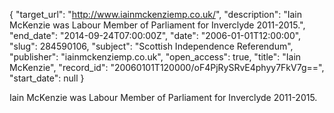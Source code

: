 {
  "target_url": "http://www.iainmckenziemp.co.uk/", 
  "description": "Iain McKenzie was Labour Member of Parliament for Inverclyde 2011-2015.", 
  "end_date": "2014-09-24T07:00:00Z", 
  "date": "2006-01-01T12:00:00", 
  "slug": 284590106, 
  "subject": "Scottish Independence Referendum", 
  "publisher": "iainmckenziemp.co.uk", 
  "open_access": true, 
  "title": "Iain McKenzie", 
  "record_id": "20060101T120000/oF4PjRySRvE4phyy7FkV7g==", 
  "start_date": null
}

Iain McKenzie was Labour Member of Parliament for Inverclyde 2011-2015.
